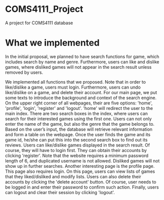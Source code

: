 # COMS4111_Project
A project for COMS4111 database

# What we implemented
In the initial proposal, we planned to have search functions for game, which includes search by name and genre.
Furthermore, users can like and dislike games, where disliked games will not appear in the search result unless removed by users.

We implemented all functions that we proposed. Note that in order to like/dislike a game, users must login.
Furthermore, users can undo like/dislike on a game, and delete their account.
For our main page, we put some texts to introduce the background and context of the search engine. On the upper right corner of all webpages, their are five options: 'home', 'profile', 'login', 'register' and 'logout'.
'home' will redirect the user to the main index. There are two search boxes in the index, where users can search for their interested games using the first one.
Users can not only enter the name of the game, but also the genre that the game belongs to.
Based on the user’s input, the database will retrieve relevant information and form a table on the webpage.
Once the user finds the game and its game id, he/she can put this into the second search box to find out its reviews.
Users can like/dislike games displayed in the search result. Of course, they will have to login first. They can obtain their accounts by clicking 'register'. Note that the website requires a minimum password length of 6, and duplicated username is not allowed.
Disliked games will not show up in further searches.
Another interesting page is the profile page. This page also requires login. On this page, users can view lists of games that they liked/disliked and modify lists.
Users can also delete their accounts by clicking the 'delete account' button. Of course, user needs to be logged in and enter their password to confirm such action.
Finally, users can logout and clear their session by clicking 'logout'.
